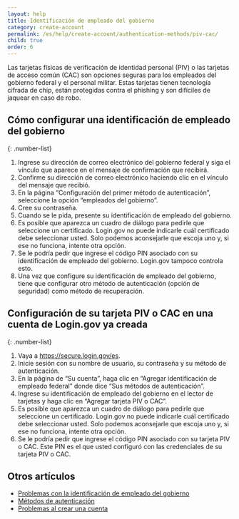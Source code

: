 ```yaml
---
layout: help
title: Identificación de empleado del gobierno
category: create-account
permalink: /es/help/create-account/authentication-methods/piv-cac/
child: true
order: 6
---
```


Las tarjetas físicas de verificación de identidad personal (PIV) o las tarjetas de acceso común (CAC) son opciones seguras para los empleados del gobierno federal y el personal militar. Estas tarjetas tienen tecnología cifrada de chip, están protegidas contra el phishing y son difíciles de jaquear en caso de robo.

## Cómo configurar una identificación de empleado del gobierno

{: .number-list}

1. Ingrese su dirección de correo electrónico del gobierno federal y siga el vínculo que aparece en el mensaje de confirmación que recibirá.
2. Confirme su dirección de correo electrónico haciendo clic en el vínculo del mensaje que recibió.
3. En la página “Configuración del primer método de autenticación”, seleccione la opción “empleados del gobierno”.
4. Cree su contraseña.
5. Cuando se le pida, presente su identificación de empleado del gobierno.
6. Es posible que aparezca un cuadro de diálogo para pedirle que seleccione un certificado. Login.gov no puede indicarle cuál certificado debe seleccionar usted. Solo podemos aconsejarle que escoja uno y, si ese no funciona, intente otra opción.
7. Se le podría pedir que ingrese el código PIN asociado con su identificación de empleado del gobierno. Login.gov tampoco controla esto.
8. Una vez que configure su identificación de empleado del gobierno, tiene que configurar otro método de autenticación (opción de seguridad) como método de recuperación.

## Configuración de su tarjeta PIV o CAC en una cuenta de Login.gov ya creada

{: .number-list}

1. Vaya a <https://secure.login.gov/es>.
2. Inicie sesión con su nombre de usuario, su contraseña y su método de autenticación.
3. En la página de “Su cuenta”, haga clic en “Agregar identificación de empleado federal” donde dice “Sus métodos de autenticación”.
4. Ingrese su identificación de empleado del gobierno en el lector de tarjetas y haga clic en “Agregar tarjeta PIV o CAC”.
5. Es posible que aparezca un cuadro de diálogo para pedirle que seleccione un certificado. Login.gov no puede indicarle cuál certificado debe seleccionar usted. Solo podemos aconsejarle que escoja uno y, si ese no funciona, intente otra opción.
6. Se le podría pedir que ingrese el código PIN asociado con su tarjeta PIV o CAC. Este PIN es el que usted configuró con las credenciales de su tarjeta PIV o CAC.

## Otros artículos

* [Problemas con la identificación de empleado del gobierno](/es/help/trouble-signing-in/authentication/issues-with-government-employee-id-piv-cac/)
* [Métodos de autenticación](/es/help/create-account/authentication-methods/)
* [Problemas al crear una cuenta](/es/help/create-account/issues-creating-an-account/)
